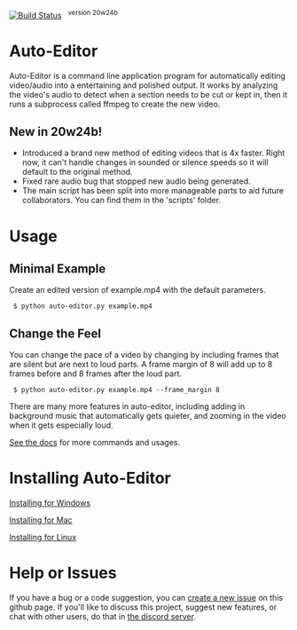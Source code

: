 [![Build Status](https://travis-ci.com/WyattBlue/auto-editor.svg?branch=master)](https://travis-ci.com/WyattBlue/auto-editor)
 &nbsp;&nbsp;<sup>version 20w24b
# Auto-Editor
Auto-Editor is a command line application program for automatically editing video/audio into a entertaining and polished output.
It works by analyzing the video's audio to detect when a section needs to be cut or kept in, then it runs a subprocess called ffmpeg to create the new video.

## New in 20w24b!
 * Introduced a brand new method of editing videos that is 4x faster. Right now, it can't handle changes in sounded or silence speeds so it will default to the original method.
 * Fixed rare audio bug that stopped new audio being generated.
 * The main script has been split into more manageable parts to aid future collaborators. You can find them in the 'scripts' folder.

# Usage
## Minimal Example

Create an edited version of example.mp4 with the default parameters.
```terminal
 $ python auto-editor.py example.mp4
```

## Change the Feel
You can change the pace of a video by changing by including frames that are silent but are next to loud parts. A frame margin of 8 will add up to 8 frames before and 8 frames after the loud part.

```terminal
 $ python auto-editor.py example.mp4 --frame_margin 8
```

There are many more features in auto-editor, including adding in background music that automatically gets quieter, and zooming in the video when it gets especially loud.

[See the docs](/resources/docs.md) for more commands and usages.


# Installing Auto-Editor
[Installing for Windows](/resources/install_win.md)

[Installing for Mac](/resources/install_mac.md)

[Installing for Linux](/resources/install_lin.md)

# Help or Issues
If you have a bug or a code suggestion, you can [create a new issue](https://github.com/WyattBlue/auto-editor/issues/new) on this github page. If you'll like to discuss this project, suggest new features, or chat with other users, do that in [the discord server](https://discord.com/invite/kMHAWJJ).
